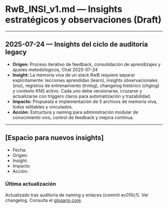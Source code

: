 # RwB_INSI_v1.md — Insights estratégicos y observaciones (Draft)

---

## 2025-07-24 — Insights del ciclo de auditoría legacy
- **Origen:** Proceso iterativo de feedback, consolidación de aprendizajes y ajustes metodológicos, Chat 2025-07-24
- **Insight:** La memoria viva de un stack RwB requiere separar explícitamente: lecciones aprendidas (learn), insights observacionales (insi), registros de entrenamiento (trnlog), changelog histórico (chglog) y contexto KNS activo. Cada uno debe versionarse, cruzarse y actualizarse con triggers claros para automatización y trazabilidad.
- **Impacto:** Propuesta e implementación de 5 archivos de memoria viva, todos editables y vinculados.
- **Acción:** Estructura y naming para administración modular de conocimiento vivo, control de feedback y mejora continua.

---

## [Espacio para nuevos insights]

- Fecha:
- Origen:
- Insight:
- Impacto:
- Acción:


### Última actualización
Actualizado tras auditoría de naming y enlaces (commit ec010c1). Ver changelog.
Consulta el [glosario core](../../knowledges/glossary/rw_b_glosario_code_v_0_core.md).
